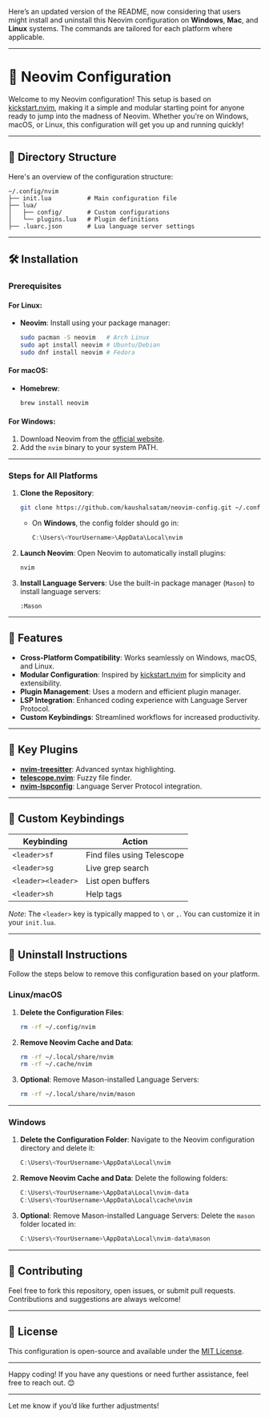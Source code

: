 Here’s an updated version of the README, now considering that users might install and uninstall this Neovim configuration on **Windows**, **Mac**, and **Linux** systems. The commands are tailored for each platform where applicable.

---

# 🚀 Neovim Configuration

Welcome to my Neovim configuration! This setup is based on [kickstart.nvim](https://github.com/nvim-lua/kickstart.nvim), making it a simple and modular starting point for anyone ready to jump into the madness of Neovim. Whether you're on Windows, macOS, or Linux, this configuration will get you up and running quickly!

---

## 📁 Directory Structure

Here's an overview of the configuration structure:

```
~/.config/nvim
├── init.lua          # Main configuration file
├── lua/
│   ├── config/       # Custom configurations
│   └── plugins.lua   # Plugin definitions
├── .luarc.json       # Lua language server settings
```

---

## 🛠️ Installation

### Prerequisites

#### For **Linux**:
- **Neovim**: Install using your package manager:
  ```bash
  sudo pacman -S neovim   # Arch Linux
  sudo apt install neovim # Ubuntu/Debian
  sudo dnf install neovim # Fedora
  ```

#### For **macOS**:
- **Homebrew**:
  ```bash
  brew install neovim
  ```

#### For **Windows**:
1. Download Neovim from the [official website](https://neovim.io/).
2. Add the `nvim` binary to your system PATH.

---

### Steps for All Platforms

1. **Clone the Repository**:
   ```bash
   git clone https://github.com/kaushalsatam/neovim-config.git ~/.config/nvim
   ```
   - On **Windows**, the config folder should go in:
     ```powershell
     C:\Users\<YourUsername>\AppData\Local\nvim
     ```

2. **Launch Neovim**:
   Open Neovim to automatically install plugins:
   ```bash
   nvim
   ```

3. **Install Language Servers**:
   Use the built-in package manager (`Mason`) to install language servers:
   ```vim
   :Mason
   ```

---

## 🌟 Features

- **Cross-Platform Compatibility**: Works seamlessly on Windows, macOS, and Linux.
- **Modular Configuration**: Inspired by [kickstart.nvim](https://github.com/nvim-lua/kickstart.nvim) for simplicity and extensibility.
- **Plugin Management**: Uses a modern and efficient plugin manager.
- **LSP Integration**: Enhanced coding experience with Language Server Protocol.
- **Custom Keybindings**: Streamlined workflows for increased productivity.

---

## 🔌 Key Plugins

- **[nvim-treesitter](https://github.com/nvim-treesitter/nvim-treesitter)**: Advanced syntax highlighting.
- **[telescope.nvim](https://github.com/nvim-telescope/telescope.nvim)**: Fuzzy file finder.
- **[nvim-lspconfig](https://github.com/neovim/nvim-lspconfig)**: Language Server Protocol integration.

---

## 🎯 Custom Keybindings

| Keybinding | Action                        |
|------------|-------------------------------|
| `<leader>sf` | Find files using Telescope   |
| `<leader>sg` | Live grep search             |
| `<leader><leader>` | List open buffers            |
| `<leader>sh` | Help tags                    |

*Note*: The `<leader>` key is typically mapped to `\` or `,`. You can customize it in your `init.lua`.

---

## 🧹 Uninstall Instructions

Follow the steps below to remove this configuration based on your platform.

### **Linux/macOS**
1. **Delete the Configuration Files**:
   ```bash
   rm -rf ~/.config/nvim
   ```

2. **Remove Neovim Cache and Data**:
   ```bash
   rm -rf ~/.local/share/nvim
   rm -rf ~/.cache/nvim
   ```

3. **Optional**: Remove Mason-installed Language Servers:
   ```bash
   rm -rf ~/.local/share/nvim/mason
   ```

---

### **Windows**
1. **Delete the Configuration Folder**:
   Navigate to the Neovim configuration directory and delete it:
   ```powershell
   C:\Users\<YourUsername>\AppData\Local\nvim
   ```

2. **Remove Neovim Cache and Data**:
   Delete the following folders:
   ```powershell
   C:\Users\<YourUsername>\AppData\Local\nvim-data
   C:\Users\<YourUsername>\AppData\Local\cache\nvim
   ```

3. **Optional**: Remove Mason-installed Language Servers:
   Delete the `mason` folder located in:
   ```powershell
   C:\Users\<YourUsername>\AppData\Local\nvim-data\mason
   ```

---

## 🤝 Contributing

Feel free to fork this repository, open issues, or submit pull requests. Contributions and suggestions are always welcome!

---

## 📄 License

This configuration is open-source and available under the [MIT License](https://opensource.org/licenses/MIT).

---

Happy coding! If you have any questions or need further assistance, feel free to reach out. 😊

--- 

Let me know if you’d like further adjustments!
